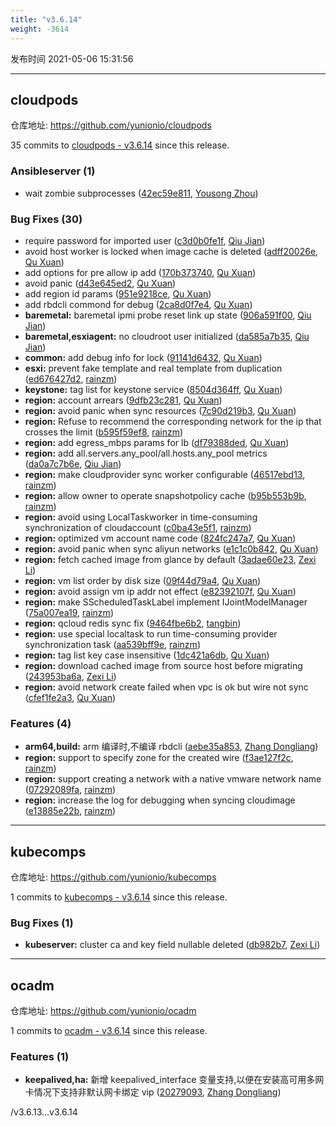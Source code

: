 ```yaml
---
title: "v3.6.14"
weight: -3614
---
```


发布时间 2021-05-06 15:31:56

-----

## cloudpods

仓库地址: https://github.com/yunionio/cloudpods

35 commits to [cloudpods - v3.6.14] since this release.

### Ansibleserver (1)
- wait zombie subprocesses ([42ec59e811](https://github.com/yunionio/cloudpods/commit/42ec59e811f3aed55512cf98500cddeaf1825582), [Yousong Zhou](mailto:zhouyousong@yunionyun.com))

### Bug Fixes (30)
- require password for imported user ([c3d0b0fe1f](https://github.com/yunionio/cloudpods/commit/c3d0b0fe1f9b36263f750f2858810d7e86dd7c23), [Qiu Jian](mailto:qiujian@yunionyun.com))
- avoid host worker is locked when image cache is deleted ([adff20026e](https://github.com/yunionio/cloudpods/commit/adff20026e462ec246ccc9ac70277dd2bb22ed41), [Qu Xuan](mailto:quxuan@yunionyun.com))
- add options for pre allow ip add ([170b373740](https://github.com/yunionio/cloudpods/commit/170b373740df29b8b0c3f572bdf8ad8b1536f6de), [Qu Xuan](mailto:quxuan@yunionyun.com))
- avoid panic ([d43e645ed2](https://github.com/yunionio/cloudpods/commit/d43e645ed2bf4bc2215a2d4f93a9a8bf05e0ee38), [Qu Xuan](mailto:quxuan@yunionyun.com))
- add region id params ([951e9218ce](https://github.com/yunionio/cloudpods/commit/951e9218ce445fc92356413b4a057edf7c73da15), [Qu Xuan](mailto:quxuan@yunionyun.com))
- add rbdcli commond for debug ([2ca8d0f7e4](https://github.com/yunionio/cloudpods/commit/2ca8d0f7e458e35130ba3b5a6c3f766487fc4704), [Qu Xuan](mailto:quxuan@yunionyun.com))
- **baremetal:** baremetal ipmi probe reset link up state ([906a591f00](https://github.com/yunionio/cloudpods/commit/906a591f00d91ece351f8282590db952e8fe9aaf), [Qiu Jian](mailto:qiujian@yunionyun.com))
- **baremetal,esxiagent:** no cloudroot user initialized ([da585a7b35](https://github.com/yunionio/cloudpods/commit/da585a7b3549f361e179d563db5457a570828e4f), [Qiu Jian](mailto:qiujian@yunionyun.com))
- **common:** add debug info for lock ([91141d6432](https://github.com/yunionio/cloudpods/commit/91141d64329544105d07b7656dec383ce6cf6e9c), [Qu Xuan](mailto:quxuan@yunionyun.com))
- **esxi:** prevent fake template and real template from duplication ([ed676427d2](https://github.com/yunionio/cloudpods/commit/ed676427d237002186d0850f6d08fde8b81d3bfb), [rainzm](mailto:mjoycarry@gmail.com))
- **keystone:** tag list for keystone service ([8504d364ff](https://github.com/yunionio/cloudpods/commit/8504d364ff806b841903ed814616619ea8312337), [Qu Xuan](mailto:quxuan@yunionyun.com))
- **region:** account arrears ([9dfb23c281](https://github.com/yunionio/cloudpods/commit/9dfb23c2810e10404837d8088d6e5417502a6590), [Qu Xuan](mailto:quxuan@yunionyun.com))
- **region:** avoid panic when sync resources ([7c90d219b3](https://github.com/yunionio/cloudpods/commit/7c90d219b30122b07650319981acab78a0f86357), [Qu Xuan](mailto:quxuan@yunionyun.com))
- **region:** Refuse to recommend the corresponding network for the ip that crosses the limit ([b595f59ef8](https://github.com/yunionio/cloudpods/commit/b595f59ef89c8e4e7370f780abcb1488eb6c097e), [rainzm](mailto:mjoycarry@gmail.com))
- **region:** add egress_mbps params for lb ([df79388ded](https://github.com/yunionio/cloudpods/commit/df79388ded3ae40d25cb23dfa464d91129a6c5c4), [Qu Xuan](mailto:quxuan@yunionyun.com))
- **region:** add all.servers.any_pool/all.hosts.any_pool metrics ([da0a7c7b6e](https://github.com/yunionio/cloudpods/commit/da0a7c7b6e885e7d413df704cb55ccfff11504bd), [Qiu Jian](mailto:qiujian@yunionyun.com))
- **region:** make cloudprovider sync worker configurable ([46517ebd13](https://github.com/yunionio/cloudpods/commit/46517ebd1396c5dcb8931dd8b721770206d05ced), [rainzm](mailto:mjoycarry@gmail.com))
- **region:** allow owner to operate snapshotpolicy cache ([b95b553b9b](https://github.com/yunionio/cloudpods/commit/b95b553b9bfb426f478aafe093e1ec69b7f7ec52), [rainzm](mailto:mjoycarry@gmail.com))
- **region:** avoid using LocalTaskworker in time-consuming synchronization of cloudaccount ([c0ba43e5f1](https://github.com/yunionio/cloudpods/commit/c0ba43e5f13c7dc54a4eb1757f83be4a61ca521f), [rainzm](mailto:mjoycarry@gmail.com))
- **region:** optimized vm account name code ([824fc247a7](https://github.com/yunionio/cloudpods/commit/824fc247a78dd652cd9d895c4c6143f5c13d31e4), [Qu Xuan](mailto:quxuan@yunionyun.com))
- **region:** avoid panic when sync aliyun networks ([e1c1c0b842](https://github.com/yunionio/cloudpods/commit/e1c1c0b842d3700d3556c9d7221852d172febf72), [Qu Xuan](mailto:quxuan@yunionyun.com))
- **region:** fetch cached image from glance by default ([3adae60e23](https://github.com/yunionio/cloudpods/commit/3adae60e235fcc798726562c91274e3d2978282e), [Zexi Li](mailto:zexi.li@qq.com))
- **region:** vm list order by disk size ([09f44d79a4](https://github.com/yunionio/cloudpods/commit/09f44d79a4e65c92b76bb77be7a0adae30130e63), [Qu Xuan](mailto:quxuan@yunionyun.com))
- **region:** avoid assign vm ip addr not effect ([e82392107f](https://github.com/yunionio/cloudpods/commit/e82392107f1ca40b3e74729f62fc7ef20e127b78), [Qu Xuan](mailto:quxuan@yunionyun.com))
- **region:** make SScheduledTaskLabel implement IJointModelManager ([75a007ea19](https://github.com/yunionio/cloudpods/commit/75a007ea1938fa79c0f60b40e6d45b2879b7795b), [rainzm](mailto:mjoycarry@gmail.com))
- **region:** qcloud redis sync fix ([9464fbe6b2](https://github.com/yunionio/cloudpods/commit/9464fbe6b2e58f65f431cceef4ca1d33c586ef31), [tangbin](mailto:tangbin@yunion.cn))
- **region:** use special localtask to run time-consuming provider synchronization task ([aa539bff9e](https://github.com/yunionio/cloudpods/commit/aa539bff9e0b15f017b5bafb7d86d27f2337cccb), [rainzm](mailto:mjoycarry@gmail.com))
- **region:** tag list key case insensitive ([1dc421a6db](https://github.com/yunionio/cloudpods/commit/1dc421a6dbca6200f22e6785e4bb291c0a9f96ce), [Qu Xuan](mailto:quxuan@yunionyun.com))
- **region:** download cached image from source host before migrating ([243953ba6a](https://github.com/yunionio/cloudpods/commit/243953ba6a6c29e9b1f997dfe3212d27cbf76e37), [Zexi Li](mailto:zexi.li@qq.com))
- **region:** avoid network create failed when vpc is ok but wire not sync ([cfef1fe2a3](https://github.com/yunionio/cloudpods/commit/cfef1fe2a3705091aefaa402b35c87d4cc36dfe1), [Qu Xuan](mailto:quxuan@yunionyun.com))

### Features (4)
- **arm64,build:** arm 编译时,不编译 rbdcli ([aebe35a853](https://github.com/yunionio/cloudpods/commit/aebe35a8538040937db108f62abf5a21c723dca0), [Zhang Dongliang](mailto:zhangdongliang@yunion.cn))
- **region:** support to specify zone for the created wire ([f3ae127f2c](https://github.com/yunionio/cloudpods/commit/f3ae127f2caf0d5ea04bc38151a3563895091c81), [rainzm](mailto:mjoycarry@gmail.com))
- **region:** support creating a network with a native vmware network name ([07292089fa](https://github.com/yunionio/cloudpods/commit/07292089fa2b3ffa7a5089a9819393b7b1c6438a), [rainzm](mailto:mjoycarry@gmail.com))
- **region:** increase the log for debugging when syncing cloudimage ([e13885e22b](https://github.com/yunionio/cloudpods/commit/e13885e22ba9965aa7b785ef1dd6fa9af4b5099b), [rainzm](mailto:mjoycarry@gmail.com))

[cloudpods - v3.6.14]: https://github.com/yunionio/cloudpods/compare/v3.6.13...v3.6.14
-----

## kubecomps

仓库地址: https://github.com/yunionio/kubecomps

1 commits to [kubecomps - v3.6.14] since this release.

### Bug Fixes (1)
- **kubeserver:** cluster ca and key field nullable deleted ([db982b7](https://github.com/yunionio/kubecomps/commit/db982b7ef64c426d19398e7f8fd20bdaed597f72), [Zexi Li](mailto:zexi.li@qq.com))

[kubecomps - v3.6.14]: https://github.com/yunionio/kubecomps/compare/v3.6.13...v3.6.14
-----

## ocadm

仓库地址: https://github.com/yunionio/ocadm

1 commits to [ocadm - v3.6.14] since this release.

### Features (1)
- **keepalived,ha:** 新增 keepalived_interface 变量支持,以便在安装高可用多网卡情况下支持非默认网卡绑定 vip ([20279093](https://github.com/yunionio/ocadm/commit/202790933a64eadf487567b6873160e328edb677), [Zhang Dongliang](mailto:zhangdongliang@yunion.cn))

[ocadm - v3.6.14]: https://github.com/yunionio/ocadm/compare/v3.6.13...v3.6.14
/v3.6.13...v3.6.14
